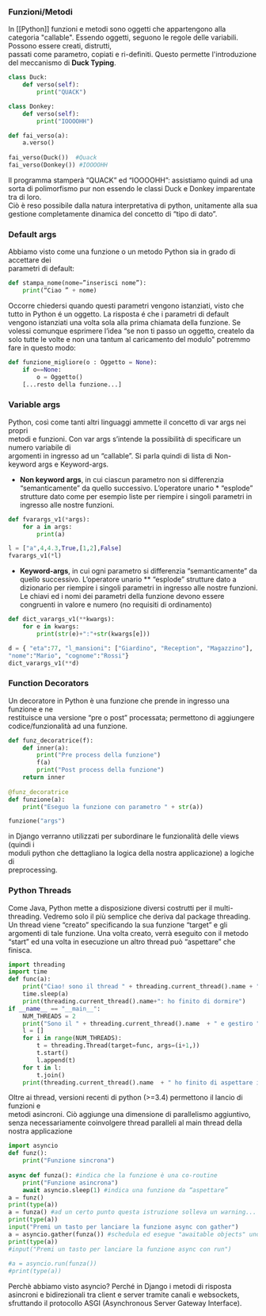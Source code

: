 ### Funzioni/Metodi
In [[Python]] funzioni e metodi sono oggetti che appartengono alla categoria "callable". Essendo oggetti, seguono le regole delle variabili. Possono essere creati, distrutti,  
passati come parametro, copiati e ri-definiti. Questo permette l'introduzione del meccanismo di **Duck Typing**.

```python
class Duck:  
	def verso(self):  
		print("QUACK")  

class Donkey:  
	def verso(self):  
		print("IOOOOHH")  

def fai_verso(a):  
	a.verso()  
	
fai_verso(Duck())  #Quack 
fai_verso(Donkey()) #IOOOOHH
```

Il programma stamperà “QUACK” ed “IOOOOHH”: assistiamo quindi ad una sorta di polimorfismo pur non essendo le classi Duck e Donkey imparentate tra di loro.  
Ciò è reso possibile dalla natura interpretativa di python, unitamente alla sua gestione completamente dinamica del concetto di “tipo di dato”.


### Default args
Abbiamo visto come una funzione o un metodo Python sia in grado di accettare dei  
parametri di default:  

```python
def stampa_nome(nome=”inserisci nome”):  
	print(“Ciao ” + nome)
```

Occorre chiedersi quando questi parametri vengono istanziati, visto che tutto in Python é un oggetto. La risposta é che i parametri di default vengono istanziati una volta sola alla prima chiamata della funzione. 
Se volessi comunque esprimere l’idea “se non ti passo un oggetto, createlo da solo tutte le volte e non una tantum al caricamento del modulo" potremmo fare in questo modo:

```python
def funzione_migliore(o : Oggetto = None):  
	if o==None:  
		o = Oggetto()  
	[...resto della funzione...]
```


### Variable args
Python, così come tanti altri linguaggi ammette il concetto di var args nei propri  
metodi e funzioni. Con var args s’intende la possibilità di specificare un numero variabile di  
argomenti in ingresso ad un “callable”. Si parla quindi di lista di Non-keyword args e Keyword-args.
- **Non keyword args**, in cui ciascun parametro non si differenzia “semanticamente” da quello successivo.  L’operatore unario * “esplode” strutture dato come per esempio liste per riempire i singoli parametri in ingresso alle nostre funzioni.
```python
def fvarargs_v1(*args):  
	for a in args:  
		print(a)

l = ["a",4,4.3,True,[1,2],False]
fvarargs_v1(*l)
```

- **Keyword-args**, in cui ogni parametro si differenzia “semanticamente” da quello successivo. L’operatore unario ** “esplode” strutture dato a dizionario per riempire i singoli parametri in ingresso alle nostre funzioni. Le chiavi ed i nomi dei parametri della funzione devono essere congruenti in valore e numero (no requisiti di ordinamento)
```python
def dict_varargs_v1(**kwargs):  
	for e in kwargs:  
		print(str(e)+":"+str(kwargs[e]))

d = { "eta":77, "l_mansioni": ["Giardino", "Reception", "Magazzino"],  
"nome":"Mario", "cognome":"Rossi"}  
dict_varargs_v1(**d)
```


### Function Decorators
Un decoratore in Python è una funzione che prende in ingresso una funzione e ne  
restituisce una versione “pre o post” processata; permettono di aggiungere codice/funzionalità ad una funzione. 

```python
def funz_decoratrice(f):  
	def inner(a):  
		print("Pre process della funzione")  
		f(a)  
		print("Post process della funzione")  
	return inner  
	
@funz_decoratrice  
def funzione(a):  
	print("Eseguo la funzione con parametro " + str(a))

funzione("args")
```

in Django verranno utilizzati per subordinare le funzionalità delle views (quindi i  
moduli python che dettagliano la logica della nostra applicazione) a logiche di  
preprocessing.

### Python Threads
Come Java, Python mette a disposizione diversi costrutti per il multi-threading. Vedremo solo il più semplice che deriva dal package threading. Un thread viene “creato” specificando la sua funzione “target” e gli argomenti di tale funzione. Una volta creato, verrà eseguito con il metodo “start” ed una volta in esecuzione un altro thread può “aspettare” che finisca.

```python
import threading
import time
def func(a):
    print("Ciao! sono il thread " + threading.current_thread().name + "dormiro per " + str(a) + " secs")
    time.sleep(a)
    print(threading.current_thread().name+": ho finito di dormire")
if __name__ == "__main__":
    NUM_THREADS = 2
    print("Sono il " + threading.current_thread().name  + " e gestiro " + str(NUM_THREADS) + " threads")
    l = []
    for i in range(NUM_THREADS):
        t = threading.Thread(target=func, args=(i+1,))
        t.start()
        l.append(t)
    for t in l: 
        t.join()
    print(threading.current_thread().name  + " ho finito di aspettare i threads")
```

Oltre ai thread, versioni recenti di python (>=3.4) permettono il lancio di funzioni e  
metodi asincroni. Ciò aggiunge una dimensione di parallelismo aggiuntivo, senza necessariamente coinvolgere thread paralleli al main thread della nostra applicazione

```python
import asyncio
def funz():
    print("Funzione sincrona")
    
async def funza(): #indica che la funzione è una co-routine
    print("Funzione asincrona")
    await asyncio.sleep(1) #indica una funzione da “aspettare”
a = funz()
print(type(a))
a = funza() #ad un certo punto questa istruzione solleva un warning...
print(type(a))
input("Premi un tasto per lanciare la funzione async con gather")
a = asyncio.gather(funza()) #schedula ed esegue "awaitable objects" uno dopo l'altro
print(type(a))
#input("Premi un tasto per lanciare la funzione async con run")
    
#a = asyncio.run(funza())
#print(type(a))
```

Perchè abbiamo visto asyncio?  Perché in Django i metodi di risposta asincroni e bidirezionali tra client e server tramite canali e websockets, sfruttando il protocollo ASGI (Asynchronous Server Gateway Interface).